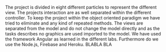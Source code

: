 The project is divided in eight different particles to represent the different view. The projects interaction are as well separated within the different controller. To keep the project within the object oriented paradigm we have tried to eliminate and any kind of repeated methods. The views are separated from the model and do not change the model directly and as the tasks describes no graphics are used imported to the model. We have used the framework Angular as learned in the different labs. Furthermore do we use the Node.js, Firebase and Heroku.      BLABLA BLA 